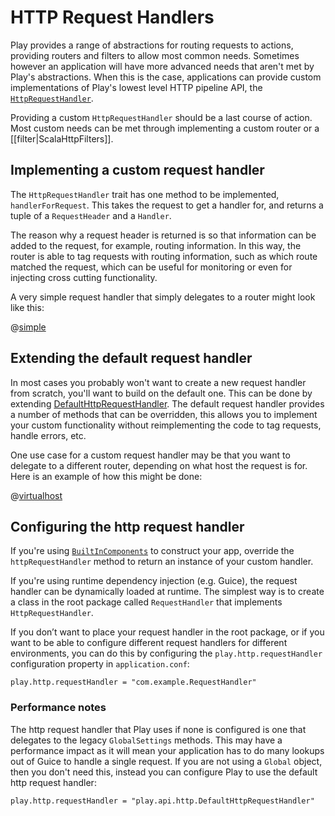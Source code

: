 <!--- Copyright (C) 2009-2019 Lightbend Inc. <https://www.lightbend.com> -->
# HTTP Request Handlers

Play provides a range of abstractions for routing requests to actions, providing routers and filters to allow most common needs.  Sometimes however an application will have more advanced needs that aren't met by Play's abstractions.  When this is the case, applications can provide custom implementations of Play's lowest level HTTP pipeline API, the [`HttpRequestHandler`](api/scala/play/api/http/HttpRequestHandler.html).

Providing a custom `HttpRequestHandler` should be a last course of action.  Most custom needs can be met through implementing a custom router or a [[filter|ScalaHttpFilters]].

## Implementing a custom request handler

The `HttpRequestHandler` trait has one method to be implemented, `handlerForRequest`.  This takes the request to get a handler for, and returns a tuple of a `RequestHeader` and a `Handler`.

The reason why a request header is returned is so that information can be added to the request, for example, routing information.  In this way, the router is able to tag requests with routing information, such as which route matched the request, which can be useful for monitoring or even for injecting cross cutting functionality.

A very simple request handler that simply delegates to a router might look like this:

@[simple](code/ScalaHttpRequestHandlers.scala)

## Extending the default request handler

In most cases you probably won't want to create a new request handler from scratch, you'll want to build on the default one.  This can be done by extending [DefaultHttpRequestHandler](api/scala/play/api/http/HttpRequestHandler.html).  The default request handler provides a number of methods that can be overridden, this allows you to implement your custom functionality without reimplementing the code to tag requests, handle errors, etc.

One use case for a custom request handler may be that you want to delegate to a different router, depending on what host the request is for.  Here is an example of how this might be done:

@[virtualhost](code/ScalaHttpRequestHandlers.scala)

## Configuring the http request handler

If you're using [`BuiltInComponents`](api/scala/play/api/BuiltInComponents.html) to construct your app, override the `httpRequestHandler` method to return an instance of your custom handler.

If you're using runtime dependency injection (e.g. Guice), the request handler can be dynamically loaded at runtime. The simplest way is to create a class in the root package called `RequestHandler` that implements `HttpRequestHandler`.

If you don’t want to place your request handler in the root package, or if you want to be able to configure different request handlers for different environments, you can do this by configuring the `play.http.requestHandler` configuration property in `application.conf`:

    play.http.requestHandler = "com.example.RequestHandler"
    
### Performance notes

The http request handler that Play uses if none is configured is one that delegates to the legacy `GlobalSettings` methods.  This may have a performance impact as it will mean your application has to do many lookups out of Guice to handle a single request.  If you are not using a `Global` object, then you don't need this, instead you can configure Play to use the default http request handler:

    play.http.requestHandler = "play.api.http.DefaultHttpRequestHandler"
